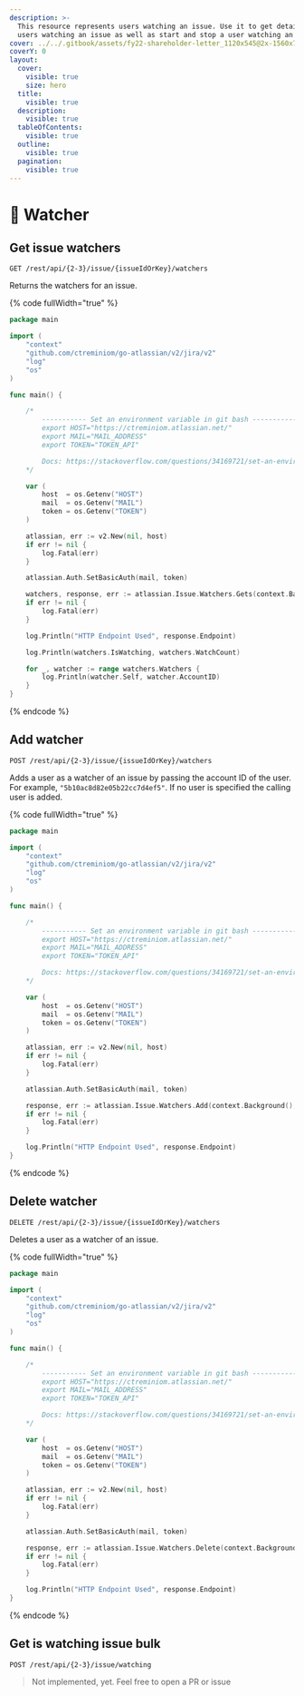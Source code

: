 ```yaml
---
description: >-
  This resource represents users watching an issue. Use it to get details of
  users watching an issue as well as start and stop a user watching an issue.
cover: ../../.gitbook/assets/fy22-shareholder-letter_1120x545@2x-1560x760.png
coverY: 0
layout:
  cover:
    visible: true
    size: hero
  title:
    visible: true
  description:
    visible: true
  tableOfContents:
    visible: true
  outline:
    visible: true
  pagination:
    visible: true
---
```


# 🎯 Watcher

## Get issue watchers

`GET /rest/api/{2-3}/issue/{issueIdOrKey}/watchers`

Returns the watchers for an issue.

{% code fullWidth="true" %}
```go
package main

import (
	"context"
	"github.com/ctreminiom/go-atlassian/v2/jira/v2"
	"log"
	"os"
)

func main() {

	/*
		----------- Set an environment variable in git bash -----------
		export HOST="https://ctreminiom.atlassian.net/"
		export MAIL="MAIL_ADDRESS"
		export TOKEN="TOKEN_API"

		Docs: https://stackoverflow.com/questions/34169721/set-an-environment-variable-in-git-bash
	*/

	var (
		host  = os.Getenv("HOST")
		mail  = os.Getenv("MAIL")
		token = os.Getenv("TOKEN")
	)

	atlassian, err := v2.New(nil, host)
	if err != nil {
		log.Fatal(err)
	}

	atlassian.Auth.SetBasicAuth(mail, token)

	watchers, response, err := atlassian.Issue.Watchers.Gets(context.Background(), "KP-2")
	if err != nil {
		log.Fatal(err)
	}

	log.Println("HTTP Endpoint Used", response.Endpoint)

	log.Println(watchers.IsWatching, watchers.WatchCount)

	for _, watcher := range watchers.Watchers {
		log.Println(watcher.Self, watcher.AccountID)
	}
}
```
{% endcode %}

## Add watcher

`POST /rest/api/{2-3}/issue/{issueIdOrKey}/watchers`

Adds a user as a watcher of an issue by passing the account ID of the user. For example, `"5b10ac8d82e05b22cc7d4ef5"`. If no user is specified the calling user is added.

{% code fullWidth="true" %}
```go
package main

import (
	"context"
	"github.com/ctreminiom/go-atlassian/v2/jira/v2"
	"log"
	"os"
)

func main() {

	/*
		----------- Set an environment variable in git bash -----------
		export HOST="https://ctreminiom.atlassian.net/"
		export MAIL="MAIL_ADDRESS"
		export TOKEN="TOKEN_API"

		Docs: https://stackoverflow.com/questions/34169721/set-an-environment-variable-in-git-bash
	*/

	var (
		host  = os.Getenv("HOST")
		mail  = os.Getenv("MAIL")
		token = os.Getenv("TOKEN")
	)

	atlassian, err := v2.New(nil, host)
	if err != nil {
		log.Fatal(err)
	}

	atlassian.Auth.SetBasicAuth(mail, token)

	response, err := atlassian.Issue.Watchers.Add(context.Background(), "KP-2")
	if err != nil {
		log.Fatal(err)
	}

	log.Println("HTTP Endpoint Used", response.Endpoint)
}
```
{% endcode %}

## Delete watcher

`DELETE /rest/api/{2-3}/issue/{issueIdOrKey}/watchers`

Deletes a user as a watcher of an issue.

{% code fullWidth="true" %}
```go
package main

import (
	"context"
	"github.com/ctreminiom/go-atlassian/v2/jira/v2"
	"log"
	"os"
)

func main() {

	/*
		----------- Set an environment variable in git bash -----------
		export HOST="https://ctreminiom.atlassian.net/"
		export MAIL="MAIL_ADDRESS"
		export TOKEN="TOKEN_API"

		Docs: https://stackoverflow.com/questions/34169721/set-an-environment-variable-in-git-bash
	*/

	var (
		host  = os.Getenv("HOST")
		mail  = os.Getenv("MAIL")
		token = os.Getenv("TOKEN")
	)

	atlassian, err := v2.New(nil, host)
	if err != nil {
		log.Fatal(err)
	}

	atlassian.Auth.SetBasicAuth(mail, token)

	response, err := atlassian.Issue.Watchers.Delete(context.Background(), "KP-2", "5b86be50b8e3cb5895860d6d")
	if err != nil {
		log.Fatal(err)
	}

	log.Println("HTTP Endpoint Used", response.Endpoint)
}
```
{% endcode %}

## Get is watching issue bulk

`POST /rest/api/{2-3}/issue/watching`

> Not implemented, yet. Feel free to open a PR or issue
